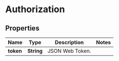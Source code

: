 
# Authorization

## Properties
Name | Type | Description | Notes
------------ | ------------- | ------------- | -------------
**token** | **String** | JSON Web Token. | 



